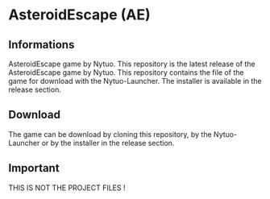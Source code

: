 # AsteroidEscape (AE)
## Informations

AsteroidEscape game by Nytuo.
This repository is the latest release of the AsteroidEscape game by Nytuo.
This repository contains the file of the game for download with the Nytuo-Launcher. The installer is available in the release section.

## Download

The game can be download by cloning this repository, by the Nytuo-Launcher or by the installer in the release section.

## Important

THIS IS NOT THE PROJECT FILES !
